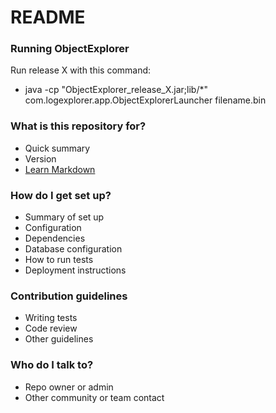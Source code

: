 # README #

### Running ObjectExplorer ###

Run release X with this command:

* java -cp "ObjectExplorer_release_X.jar;lib/*" com.logexplorer.app.ObjectExplorerLauncher filename.bin

### What is this repository for? ###

* Quick summary
* Version
* [Learn Markdown](https://bitbucket.org/tutorials/markdowndemo)

### How do I get set up? ###

* Summary of set up
* Configuration
* Dependencies
* Database configuration
* How to run tests
* Deployment instructions

### Contribution guidelines ###

* Writing tests
* Code review
* Other guidelines

### Who do I talk to? ###

* Repo owner or admin
* Other community or team contact